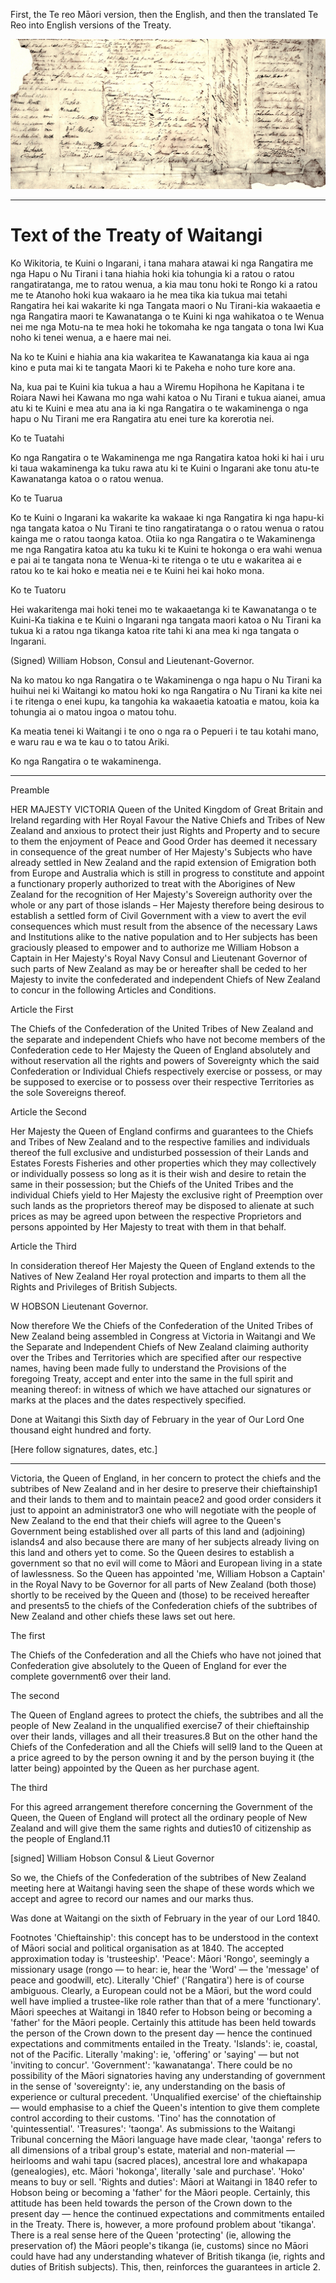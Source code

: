 

First, the Te reo Māori version, then the English, and then the translated Te Reo into English versions of the Treaty.

![te Tiriti O Waitangi](img/Tiriti.jpg)

---

# Text of the Treaty of Waitangi

Ko Wikitoria, te Kuini o Ingarani, i tana mahara atawai ki nga Rangatira me nga Hapu o Nu Tirani i tana hiahia hoki kia tohungia ki a ratou o ratou rangatiratanga, me to ratou wenua, a kia mau tonu hoki te Rongo ki a ratou me te Atanoho hoki kua wakaaro ia he mea tika kia tukua mai tetahi Rangatira hei kai wakarite ki nga Tangata maori o Nu Tirani-kia wakaaetia e nga Rangatira maori te Kawanatanga o te Kuini ki nga wahikatoa o te Wenua nei me nga Motu-na te mea hoki he tokomaha ke nga tangata o tona Iwi Kua noho ki tenei wenua, a e haere mai nei.

Na ko te Kuini e hiahia ana kia wakaritea te Kawanatanga kia kaua ai nga kino e puta mai ki te tangata Maori ki te Pakeha e noho ture kore ana.

Na, kua pai te Kuini kia tukua a hau a Wiremu Hopihona he Kapitana i te Roiara Nawi hei Kawana mo nga wahi katoa o Nu Tirani e tukua aianei, amua atu ki te Kuini e mea atu ana ia ki nga Rangatira o te wakaminenga o nga hapu o Nu Tirani me era Rangatira atu enei ture ka korerotia nei.

Ko te Tuatahi

Ko nga Rangatira o te Wakaminenga me nga Rangatira katoa hoki ki hai i uru ki taua wakaminenga ka tuku rawa atu ki te Kuini o Ingarani ake tonu atu-te Kawanatanga katoa o o ratou wenua.

Ko te Tuarua

Ko te Kuini o Ingarani ka wakarite ka wakaae ki nga Rangatira ki nga hapu-ki nga tangata katoa o Nu Tirani te tino rangatiratanga o o ratou wenua o ratou kainga me o ratou taonga katoa. Otiia ko nga Rangatira o te Wakaminenga me nga Rangatira katoa atu ka tuku ki te Kuini te hokonga o era wahi wenua e pai ai te tangata nona te Wenua-ki te ritenga o te utu e wakaritea ai e ratou ko te kai hoko e meatia nei e te Kuini hei kai hoko mona.

Ko te Tuatoru

Hei wakaritenga mai hoki tenei mo te wakaaetanga ki te Kawanatanga o te Kuini-Ka tiakina e te Kuini o Ingarani nga tangata maori katoa o Nu Tirani ka tukua ki a ratou nga tikanga katoa rite tahi ki ana mea ki nga tangata o Ingarani.

(Signed) William Hobson,
Consul and Lieutenant-Governor.

Na ko matou ko nga Rangatira o te Wakaminenga o nga hapu o Nu Tirani ka huihui nei ki Waitangi ko matou hoki ko nga Rangatira o Nu Tirani ka kite nei i te ritenga o enei kupu, ka tangohia ka wakaaetia katoatia e matou, koia ka tohungia ai o matou ingoa o matou tohu.

Ka meatia tenei ki Waitangi i te ono o nga ra o Pepueri i te tau kotahi mano, e waru rau e wa te kau o to tatou Ariki.

Ko nga Rangatira o te wakaminenga.


---

Preamble

HER MAJESTY VICTORIA Queen of the United Kingdom of Great Britain and Ireland regarding with Her Royal Favour the Native Chiefs and Tribes of New Zealand and anxious to protect their just Rights and Property and to secure to them the enjoyment of Peace and Good Order has deemed it necessary in consequence of the great number of Her Majesty's Subjects who have already settled in New Zealand and the rapid extension of Emigration both from Europe and Australia which is still in progress to constitute and appoint a functionary properly authorized to treat with the Aborigines of New Zealand for the recognition of Her Majesty's Sovereign authority over the whole or any part of those islands – Her Majesty therefore being desirous to establish a settled form of Civil Government with a view to avert the evil consequences which must result from the absence of the necessary Laws and Institutions alike to the native population and to Her subjects has been graciously pleased to empower and to authorize me William Hobson a Captain in Her Majesty's Royal Navy Consul and Lieutenant Governor of such parts of New Zealand as may be or hereafter shall be ceded to her Majesty to invite the confederated and independent Chiefs of New Zealand to concur in the following Articles and Conditions.

Article the First

The Chiefs of the Confederation of the United Tribes of New Zealand and the separate and independent Chiefs who have not become members of the Confederation cede to Her Majesty the Queen of England absolutely and without reservation all the rights and powers of Sovereignty which the said Confederation or Individual Chiefs respectively exercise or possess, or may be supposed to exercise or to possess over their respective Territories as the sole Sovereigns thereof.

Article the Second

Her Majesty the Queen of England confirms and guarantees to the Chiefs and Tribes of New Zealand and to the respective families and individuals thereof the full exclusive and undisturbed possession of their Lands and Estates Forests Fisheries and other properties which they may collectively or individually possess so long as it is their wish and desire to retain the same in their possession; but the Chiefs of the United Tribes and the individual Chiefs yield to Her Majesty the exclusive right of Preemption over such lands as the proprietors thereof may be disposed to alienate at such prices as may be agreed upon between the respective Proprietors and persons appointed by Her Majesty to treat with them in that behalf.

Article the Third

In consideration thereof Her Majesty the Queen of England extends to the Natives of New Zealand Her royal protection and imparts to them all the Rights and Privileges of British Subjects.

W HOBSON
Lieutenant Governor.

Now therefore We the Chiefs of the Confederation of the United Tribes of New Zealand being assembled in Congress at Victoria in Waitangi and We the Separate and Independent Chiefs of New Zealand claiming authority over the Tribes and Territories which are specified after our respective names, having been made fully to understand the Provisions of the foregoing Treaty, accept and enter into the same in the full spirit and meaning thereof: in witness of which we have attached our signatures or marks at the places and the dates respectively specified.

Done at Waitangi this Sixth day of February in the year of Our Lord One thousand eight hundred and forty.

[Here follow signatures, dates, etc.]


---

Victoria, the Queen of England, in her concern to protect the chiefs and the subtribes of New Zealand and in her desire to preserve their chieftainship1 and their lands to them and to maintain peace2 and good order considers it just to appoint an administrator3 one who will negotiate with the people of New Zealand to the end that their chiefs will agree to the Queen's Government being established over all parts of this land and (adjoining) islands4 and also because there are many of her subjects already living on this land and others yet to come. So the Queen desires to establish a government so that no evil will come to Māori and European living in a state of lawlessness. So the Queen has appointed 'me, William Hobson a Captain' in the Royal Navy to be Governor for all parts of New Zealand (both those) shortly to be received by the Queen and (those) to be received hereafter and presents5 to the chiefs of the Confederation chiefs of the subtribes of New Zealand and other chiefs these laws set out here.

The first

The Chiefs of the Confederation and all the Chiefs who have not joined that Confederation give absolutely to the Queen of England for ever the complete government6 over their land.

The second

The Queen of England agrees to protect the chiefs, the subtribes and all the people of New Zealand in the unqualified exercise7 of their chieftainship over their lands, villages and all their treasures.8 But on the other hand the Chiefs of the Confederation and all the Chiefs will sell9 land to the Queen at a price agreed to by the person owning it and by the person buying it (the latter being) appointed by the Queen as her purchase agent.

The third

For this agreed arrangement therefore concerning the Government of the Queen, the Queen of England will protect all the ordinary people of New Zealand and will give them the same rights and duties10 of citizenship as the people of England.11

[signed] William Hobson Consul & Lieut Governor

So we, the Chiefs of the Confederation of the subtribes of New Zealand meeting here at Waitangi having seen the shape of these words which we accept and agree to record our names and our marks thus.

Was done at Waitangi on the sixth of February in the year of our Lord 1840.

 
Footnotes
'Chieftainship': this concept has to be understood in the context of Māori social and political organisation as at 1840. The accepted approximation today is 'trusteeship'.
'Peace': Māori 'Rongo', seemingly a missionary usage (rongo — to hear: ie, hear the 'Word' — the 'message' of peace and goodwill, etc).
Literally 'Chief' ('Rangatira') here is of course ambiguous. Clearly, a European could not be a Māori, but the word could well have implied a trustee-like role rather than that of a mere 'functionary'. Māori speeches at Waitangi in 1840 refer to Hobson being or becoming a 'father' for the Māori people. Certainly this attitude has been held towards the person of the Crown down to the present day — hence the continued expectations and commitments entailed in the Treaty.
'Islands': ie, coastal, not of the Pacific.
Literally 'making': ie, 'offering' or 'saying' — but not 'inviting to concur'.
'Government': 'kawanatanga'. There could be no possibility of the Māori signatories having any understanding of government in the sense of 'sovereignty': ie, any understanding on the basis of experience or cultural precedent.
'Unqualified exercise' of the chieftainship — would emphasise to a chief the Queen's intention to give them complete control according to their customs. 'Tino' has the connotation of 'quintessential'.
'Treasures': 'taonga'. As submissions to the Waitangi Tribunal concerning the Māori language have made clear, 'taonga' refers to all dimensions of a tribal group's estate, material and non-material — heirlooms and wahi tapu (sacred places), ancestral lore and whakapapa (genealogies), etc.
Māori 'hokonga', literally 'sale and purchase'. 'Hoko' means to buy or sell.
'Rights and duties': Māori at Waitangi in 1840 refer to Hobson being or becoming a 'father' for the Māori people. Certainly, this attitude has been held towards the person of the Crown down to the present day — hence the continued expectations and commitments entailed in the Treaty.
There is, however, a more profound problem about 'tikanga'. There is a real sense here of the Queen 'protecting' (ie, allowing the preservation of) the Māori people's tikanga (ie, customs) since no Māori could have had any understanding whatever of British tikanga (ie, rights and duties of British subjects). This, then, reinforces the guarantees in article 2.